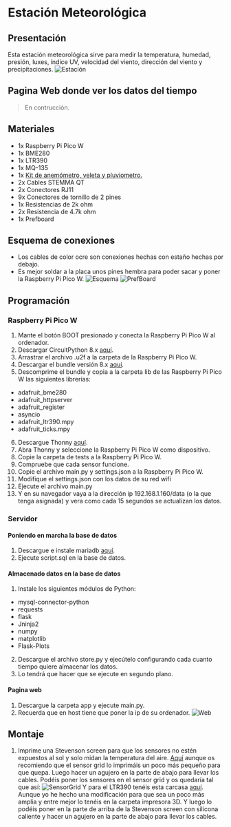 # Estación Meteorológica
## Presentación
Esta estación meteorológica sirve para medir la temperatura, humedad, presión, luxes, índice UV, velocidad del viento, dirección del viento y precipitaciones.
![Estación](./Imagenes/Estacion.jpeg)
## Pagina Web donde ver los datos del tiempo
> En contrucción.
## Materiales
- 1x Raspberry Pi Pico W
- 1x BME280
- 1x LTR390
- 1x MQ-135
- 1x [Kit de anemómetro, veleta y pluviometro.](https://www.argentdata.com/catalog/product_info.php?products_id=145)
- 2x Cables STEMMA QT
- 2x Conectores RJ11
- 9x Conectores de tornillo de 2 pines
- 1x Resistencias de 2k ohm
- 2x Resistencia de 4.7k ohm
- 1x Prefboard
## Esquema de conexiones
- Los cables de color ocre son conexiones hechas con estaño hechas por debajo.
- Es mejor soldar a la placa unos pines hembra para poder sacar y poner la Raspberry Pi Pico W.
![Esquema](./Esquemas/DisenoFinal.png)
![PrefBoard](./Imagenes/PrefBoard.png)
## Programación
### Raspberry Pi Pico W
1. Mante el botón BOOT presionado y conecta la Raspberry Pi Pico W al ordenador.
2. Descargar CircuitPython 8.x [aquí](https://circuitpython.org/board/raspberry_pi_pico_w/).
3. Arrastrar el archivo .u2f a la carpeta de la Raspberry Pi Pico W.
4. Descargar el bundle versión 8.x [aquí](https://circuitpython.org/libraries).
5. Descomprime el bundle y copia a la carpeta lib de las Raspberry Pi Pico W las siguientes librerías:
- adafruit_bme280
- adafruit_httpserver
- adafruit_register
- asyncio
- adafruit_ltr390.mpy
- adafruit_ticks.mpy
6. Descargue Thonny [aquí](https://thonny.org/).
7. Abra Thonny y seleccione la Raspberry Pi Pico W como dispositivo.
8. Copie la carpeta de tests a la Raspberry Pi Pico W.
9. Compruebe que cada sensor funcione.
10. Copie el archivo main.py y settings.json a la Raspberry Pi Pico W.
11. Modifique el settings.json con los datos de su red wifi
12. Ejecute el archivo main.py
13. Y en su navegador vaya a la dirección ip 192.168.1.160/data (o la que tenga asignada) y vera como cada 15 segundos se actualizan los datos.
### Servidor
#### Poniendo en marcha la base de datos
1. Descargue e instale mariadb [aquí](https://mariadb.org/download/).
2. Ejecute script.sql en la base de datos.
#### Almacenado datos en la base de datos
1. Instale los siguientes módulos de Python:
- mysql-connector-python
- requests
- flask
- Jninja2
- numpy
- matplotlib
- Flask-Plots
2. Descargue el archivo store.py y ejecútelo configurando cada cuanto tiempo quiere almacenar los datos.
3. Lo tendrá que hacer que se ejecute en segundo plano.
#### Pagina web
1. Descargue la carpeta app y ejecute main.py.
2. Recuerda que en host tiene que poner la ip de su ordenador.
![Web](./Imagenes/Web.png)

## Montaje
1. Imprime una Stevenson screen para que los sensores no estén expuestos al sol y solo midan la temperatura del aire. [Aquí](https://www.thingiverse.com/thing:1718334/files) aunque os recomiendo que el sensor grid lo imprimáis un poco más pequeño para que quepa. Luego hacer un agujero en la parte de abajo para llevar los cables. Podéis poner los sensores en el sensor grid y os quedaría tal que así:
![SensorGrid](./Imagenes/SensorGrid.jpeg)
Y para el LTR390 tenéis esta carcasa [aquí](https://www.thingiverse.com/thing:5388692). Aunque yo he hecho una modificación para que sea un poco más amplia y entre mejor lo tenéis en la carpeta impresora 3D. Y luego lo podéis poner en la parte de arriba de la Stevenson screen con silicona caliente y hacer un agujero en la parte de abajo para llevar los cables.

